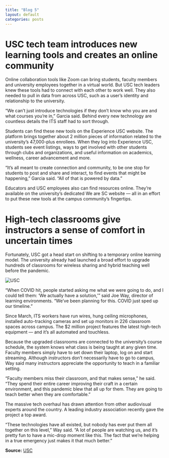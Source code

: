 ```yaml
---
title: "Blog 5"
layout: default
categories: posts
---
```

<!DOCTYPE HTML>
<html lang="en">
<body>  
  <h1>USC tech team introduces new learning tools and creates an online community</h1>
  <p>Online collaboration tools like Zoom can bring students, faculty members and university employees together in a virtual world. But USC tech leaders knew these tools had to connect with each other to work well. They also needed to pull in data from across USC, such as a user’s identity and relationship to the university.</p>

  <p>“We can’t just introduce technologies if they don’t know who you are and what courses you’re in,” Garcia said. Behind every new technology are countless details the ITS staff had to sort through.</p>

  <p>Students can find these new tools on the Experience USC website. The platform brings together about 2 million pieces of information related to the university’s 47,000-plus enrollees. When they log into Experience USC, students see event listings, ways to get involved with other students through clubs and organizations, and useful information on academics, wellness, career advancement and more.</p>

  <p>“It’s all meant to create connection and community, to be one stop for students to post and share and interact, to find events that might be happening,” Garcia said. “All of that is powered by data.”</p>

  <p>Educators and USC employees also can find resources online. They’re available on the university’s dedicated We are SC website — all in an effort to put these new tools at the campus community’s fingertips.</p>

  <h1> High-tech classrooms give instructors a sense of comfort in uncertain times </h1>
  <p>Fortunately, USC got a head start on shifting to a temporary online learning model. The university already had launched a broad effort to upgrade hundreds of classrooms for wireless sharing and hybrid teaching well before the pandemic.</p>

  <img src="https://news.usc.edu/files/2020/09/high-tech-classrooms-web-480x295.jpg" alt="USC">

  <p>“When COVID hit, people started asking me what we were going to do, and I could tell them: ‘We actually have a solution,’” said Joe Way, director of learning environments. “We’ve been planning for this. COVID just sped up our timeline.”</p>

  <p>Since March, ITS workers have run wires, hung ceiling microphones, installed auto-tracking cameras and set up monitors in 226 classroom spaces across campus. The $2 million project features the latest high-tech equipment — and it’s all automated and touchless.</p>

  <p>Because the upgraded classrooms are connected to the university’s course schedule, the system knows what class is being taught at any given time. Faculty members simply have to set down their laptop, log on and start streaming. Although instructors don’t necessarily have to go to campus, Way said many instructors appreciate the opportunity to teach in a familiar setting.</p>

  <p>“Faculty members miss their classroom, and that makes sense,” he said. “They spend their entire career improving their craft in a certain environment, and this pandemic blew that all up for them. They are going to teach better when they are comfortable.”</p>

  <p>The massive tech overhaul has drawn attention from other audiovisual experts around the country. A leading industry association recently gave the project a top award.</p>

  <p>“These technologies have all existed, but nobody has ever put them all together on this level,” Way said. “A lot of people are watching us, and it’s pretty fun to have a mic-drop moment like this. The fact that we’re helping in a true emergency just makes it that much better.”</p>

<footer>
  <b>Source:</b> <a href=https://www.usc.edu/ title = USC> USC </a>
</footer>

</body>
</html>
